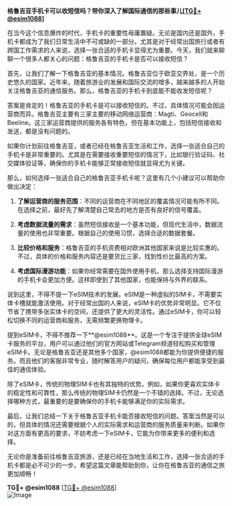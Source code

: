 **格鲁吉亚手机卡可以收短信吗？带你深入了解国际通信的那些事儿[[TG💪+ @esim1088](https://t.me/s/esim1088)]**

在当今这个信息爆炸的时代，手机卡的重要性毋庸置疑。无论是国内还是国外，手机卡都成为了我们日常生活中不可或缺的一部分。尤其是对于经常出国旅行或者有跨国工作需求的人来说，选择一张合适的手机卡显得尤为重要。今天，我们就来聊聊一个很多人都关心的问题：格鲁吉亚的手机卡是否可以接收短信？

首先，让我们了解一下格鲁吉亚的基本情况。格鲁吉亚位于欧亚交界处，是一个历史悠久的国家。近年来，随着旅游业的发展和国际交流的增多，越来越多的人开始关注格鲁吉亚的通信服务。那么，格鲁吉亚的手机卡到底能不能收发短信呢？

答案是肯定的！格鲁吉亚的手机卡是可以接收短信的。不过，具体情况可能会因运营商而异。格鲁吉亚主要有三家主要的移动网络运营商：Magti、Geocell和Beeline。这三家运营商提供的服务各有特色，但在基本功能上，包括短信接收和发送，都是没有问题的。

如果你计划前往格鲁吉亚，或者已经在格鲁吉亚生活和工作，选择一张适合自己的手机卡是非常重要的。尤其是在需要接收重要短信的情况下，比如银行验证码、社交媒体验证等，确保你的手机卡能够正常接收短信就显得尤为关键。

那么，如何选择一张适合自己的格鲁吉亚手机卡呢？这里有几个小建议可以帮助你做出决定：

1. **了解运营商的服务范围**：不同的运营商在不同地区的覆盖情况可能有所不同。在选择之前，最好先了解清楚自己常去的地方是否有良好的信号覆盖。

2. **考虑数据流量的需求**：虽然短信接收是一个基本功能，但现代生活中，数据流量的使用也非常重要。根据自己的使用习惯，选择合适的数据套餐。

3. **比较价格和服务**：格鲁吉亚的手机资费相对欧洲其他国家来说是比较实惠的。不过，具体的价格和服务内容还是要货比三家，找到性价比最高的方案。

4. **考虑国际漫游功能**：如果你经常需要在国外使用手机，那么选择支持国际漫游的手机卡会更加方便。这样即使到了其他国家，也能保持与外界的联系。

说到这里，不得不提一下eSIM技术的发展。eSIM是一种虚拟的SIM卡，不需要实体卡槽就能激活使用。对于经常出国的人来说，eSIM卡的优势非常明显。它不仅节省了携带多张实体卡的空间，还提供了更大的灵活性。通过eSIM卡，你可以轻松切换不同的运营商和服务，无需频繁更换物理卡。

提到eSIM卡，不得不推荐一下**@esim1088**。这是一个专注于提供全球eSIM卡服务的平台，用户可以通过他们的官方网站或Telegram频道轻松购买和管理eSIM卡。无论是格鲁吉亚还是其他多个国家，@esim1088都能为你提供便捷的服务。而且他们的客服非常专业，随时解答用户的疑问，确保每位用户都能享受到最佳的通信体验。

除了eSIM卡，传统的物理SIM卡也有其独特的优势。例如，如果你更喜欢实体卡的稳定性和可靠性，那么传统的物理SIM卡仍然是一个不错的选择。不过，无论选择哪种方式，最重要的是要确保你的手机卡能够满足你的实际需求。

最后，让我们总结一下关于格鲁吉亚手机卡能否接收短信的问题。答案当然是可以的，但具体的情况还需要根据个人的实际需求和运营商的服务质量来判断。如果你对这方面有更高的要求，不妨考虑一下eSIM卡，它能为你带来更多的便利和选择。

无论你是准备前往格鲁吉亚旅游，还是已经在当地生活和工作，选择一张合适的手机卡都是必不可少的一步。希望这篇文章能帮助到你，让你在格鲁吉亚的通信之旅更加顺畅！

**TG💪+ @esim1088** [[TG💪+ @esim1088](https://t.me/s/esim1088)]  
![Image](https://i.postimg.cc/4NQfJmqS/Snipaste-2025-05-13-00-14-12.png)